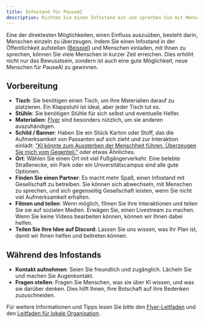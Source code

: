 ```yaml
---
title: Infostand für PauseAI
description: Richten Sie einen Infostand ein und sprechen Sie mit Menschen über die Risiken von KI und warum wir eine Pause benötigen.
---
```


Eine der direktesten Möglichkeiten, einen Einfluss auszuüben, besteht darin, Menschen einzeln zu überzeugen.
Indem Sie einen Infostand in der Öffentlichkeit aufstellen ([Beispiel](https://x.com/ChrisGerrby/status/1837537928748351611)) und Menschen einladen, mit Ihnen zu sprechen, können Sie viele Menschen in kurzer Zeit erreichen.
Dies erhöht nicht nur das Bewusstsein, sondern ist auch eine gute Möglichkeit, neue Menschen für PauseAI zu gewinnen.

## Vorbereitung

- **Tisch**: Sie benötigen einen Tisch, um Ihre Materialien darauf zu platzieren. Ein Klappstuhl ist ideal, aber jeder Tisch tut es.
- **Stühle**: Sie benötigen Stühle für sich selbst und eventuelle Helfer.
- **Materialien**: [Flyer](/flyering) sind besonders nützlich, um sie anderen auszuhändigen.
- **Schild / Banner**: Haben Sie ein Stück Karton oder Stoff, das die Aufmerksamkeit von Passanten auf sich zieht und zur Interaktion einlädt: ["KI könnte zum Aussterben der Menschheit führen. Überzeugen Sie mich vom Gegenteil."](https://x.com/ChrisGerrby/status/1831039867670991075) oder etwas Ähnliches.
- **Ort**: Wählen Sie einen Ort mit viel Fußgängerverkehr. Eine belebte Straßenecke, ein Park oder ein Universitätscampus sind alle gute Optionen.
- **Finden Sie einen Partner**: Es macht mehr Spaß, einen Infostand mit Gesellschaft zu betreiben. Sie können sich abwechseln, mit Menschen zu sprechen, und sich gegenseitig Gesellschaft leisten, wenn Sie nicht viel Aufmerksamkeit erhalten.
- **Filmen und teilen**: Wenn möglich, filmen Sie Ihre Interaktionen und teilen Sie sie auf sozialen Medien. Erwägen Sie, einen Livestream zu machen. Wenn Sie keine Videos bearbeiten können, können wir Ihnen dabei helfen.
- **Teilen Sie Ihre Idee auf Discord**: Lassen Sie uns wissen, was Ihr Plan ist, damit wir Ihnen helfen und beitreten können.

## Während des Infostands

- **Kontakt aufnehmen**: Seien Sie freundlich und zugänglich. Lächeln Sie und machen Sie Augenkontakt.
- **Fragen stellen**: Fragen Sie Menschen, was sie über KI wissen, und was sie darüber denken. Dies hilft Ihnen, Ihre Botschaft auf ihre Bedenken zuzuschneiden.

Für weitere Informationen und Tipps lesen Sie bitte den [Flyer-Leitfaden](/flyering) und den [Leitfaden für lokale Organisation](local-organizing).